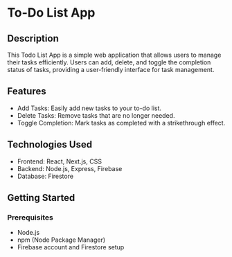 # To-Do List App
## Description
This Todo List App is a simple web application that allows users to manage their tasks efficiently. Users can add, delete, and toggle the completion status of tasks, providing a user-friendly interface for task management.

## Features
* Add Tasks: Easily add new tasks to your to-do list.
* Delete Tasks: Remove tasks that are no longer needed.
* Toggle Completion: Mark tasks as completed with a strikethrough effect.

## Technologies Used
* Frontend: React, Next.js, CSS
* Backend: Node.js, Express, Firebase
* Database: Firestore

## Getting Started
### Prerequisites
* Node.js
* npm (Node Package Manager)
* Firebase account and Firestore setup

